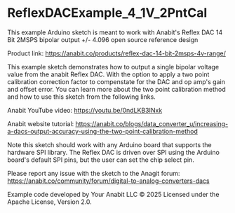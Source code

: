 # ReflexDACExample_4_1V_2PntCal
This example Arduino sketch is meant to work with Anabit's Reflex DAC 14 Bit 2MSPS bipolar output +/- 4.096 
open source reference design

Product link: https://anabit.co/products/reflex-dac-14-bit-2msps-4v-range/

This example sketch demonstrates how to output a single bipolar voltage value from the anabit Reflex DAC.
With the option to apply a two point calibration correction factor to compenstate for the DAC and op amp's
gain and offset error. You can learn more about the two point calibration method and how to use this sketch
from the following links. 

Anabit YouTube video: https://youtu.be/0ndLKB3INxk

Anabit website tutorial: 
https://anabit.co/blogs/data_converter_u/increasing-a-dacs-output-accuracy-using-the-two-point-calibration-method

Note this sketch should work with any Arduino board that supports the hardware SPI library. The Reflex DAC is 
driven over SPI using the Arduino board's default SPI pins, but the user can set the chip select pin.

Please report any issue with the sketch to the Anagit forum: 
https://anabit.co/community/forum/digital-to-analog-converters-dacs

Example code developed by Your Anabit LLC © 2025
Licensed under the Apache License, Version 2.0.
